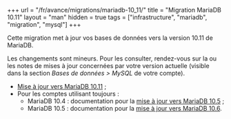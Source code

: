 +++
url = "/fr/avance/migrations/mariadb-10_11/"
title = "Migration MariaDB 10.11"
layout = "man"
hidden = true
tags = ["infrastructure", "mariadb", "migration", "mysql"]
+++

Cette migration met à jour vos bases de données vers la version 10.11 de MariaDB.

Les changements sont mineurs. Pour les consulter, rendez-vous sur la ou les notes de mises à jour concernées par votre version actuelle (visible dans la section *Bases de données > MySQL* de votre compte).

- [Mise à jour vers MariaDB 10.11](https://mariadb.com/kb/en/upgrading-from-mariadb-10-6-to-mariadb-10-11/) ;
- Pour les comptes utilisant toujours :
	- MariaDB 10.4 : documentation pour la [mise à jour vers MariaDB 10.5](https://mariadb.com/kb/en/upgrading-from-mariadb-104-to-mariadb-105/) ;
	- MariaDB 10.5 : documentation pour la [mise à jour vers MariaDB 10.6](https://mariadb.com/kb/en/upgrading-from-mariadb-105-to-mariadb-106/).
